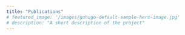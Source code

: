 ```yaml
---
title: "Publications"
# featured_image: '/images/gohugo-default-sample-hero-image.jpg'
# description: "A short description of the project"
---
```

